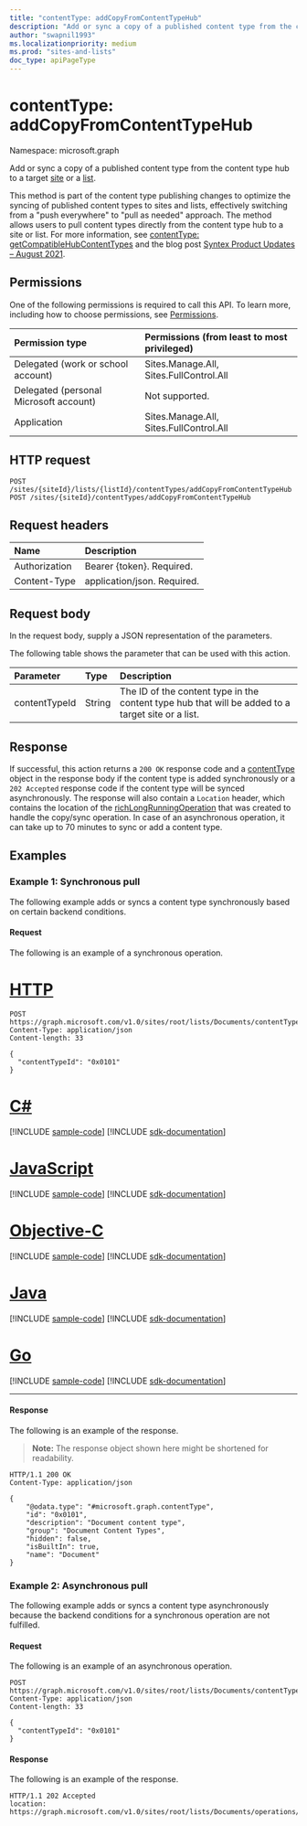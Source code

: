 ```yaml
---
title: "contentType: addCopyFromContentTypeHub"
description: "Add or sync a copy of a published content type from the content type hub to a target site or a list."
author: "swapnil1993"
ms.localizationpriority: medium
ms.prod: "sites-and-lists"
doc_type: apiPageType
---
```


# contentType: addCopyFromContentTypeHub
Namespace: microsoft.graph

Add or sync a copy of a published content type from the content type hub to a target [site](../resources/site.md) or a [list](../resources/list.md).

This method is part of the content type publishing changes to optimize the syncing of published content types to sites and lists, effectively switching from a "push everywhere" to "pull as needed" approach. The method allows users to pull content types directly from the content type hub to a site or list. For more information, see [contentType: getCompatibleHubContentTypes](contenttype-getcompatiblehubcontenttypes.md) and the blog post [Syntex Product Updates – August 2021](https://techcommunity.microsoft.com/t5/sharepoint-syntex-blog/syntex-product-updates-august-2021/ba-p/2606438).

## Permissions
One of the following permissions is required to call this API. To learn more, including how to choose permissions, see [Permissions](/graph/permissions-reference).

|Permission type|Permissions (from least to most privileged)|
|:---|:---|
|Delegated (work or school account) | Sites.Manage.All, Sites.FullControl.All |
|Delegated (personal Microsoft account) | Not supported.    |
|Application | Sites.Manage.All, Sites.FullControl.All |


## HTTP request

<!-- {
  "blockType": "ignored"
}
-->
``` http
POST /sites/{siteId}/lists/{listId}/contentTypes/addCopyFromContentTypeHub
POST /sites/{siteId}/contentTypes/addCopyFromContentTypeHub
```

## Request headers
|Name|Description|
|:---|:---|
|Authorization|Bearer {token}. Required.|
|Content-Type|application/json. Required.|

## Request body
In the request body, supply a JSON representation of the parameters.

The following table shows the parameter that can be used with this action.

|Parameter|Type|Description|
|:---|:---|:---|
|contentTypeId|String| The ID of the content type in the content type hub that will be added to a target site or a list.|



## Response

If successful, this action returns a `200 OK` response code and a [contentType](../resources/contenttype.md) object in the response body if the content type is added synchronously or a `202 Accepted` response code if the content type will be synced asynchronously. The response will also contain a `Location` header, which contains the location of the [richLongRunningOperation](../resources/richlongrunningoperation.md) that was created to handle the copy/sync operation. In case of an asynchronous operation, it can take up to 70 minutes to sync or add a content type.

## Examples

### Example 1: Synchronous pull

The following example adds or syncs a content type synchronously based on certain backend conditions.

#### Request

The following is an example of a synchronous operation.


# [HTTP](#tab/http)
<!-- {
  "blockType": "request",
  "name": "contenttype_addcopyfromcontenttypehub"
}
-->
``` http
POST https://graph.microsoft.com/v1.0/sites/root/lists/Documents/contentTypes/addCopyFromContentTypeHub
Content-Type: application/json
Content-length: 33

{
  "contentTypeId": "0x0101"
}
```
# [C#](#tab/csharp)
[!INCLUDE [sample-code](../includes/snippets/csharp/contenttype-addcopyfromcontenttypehub-csharp-snippets.md)]
[!INCLUDE [sdk-documentation](../includes/snippets/snippets-sdk-documentation-link.md)]

# [JavaScript](#tab/javascript)
[!INCLUDE [sample-code](../includes/snippets/javascript/contenttype-addcopyfromcontenttypehub-javascript-snippets.md)]
[!INCLUDE [sdk-documentation](../includes/snippets/snippets-sdk-documentation-link.md)]

# [Objective-C](#tab/objc)
[!INCLUDE [sample-code](../includes/snippets/objc/contenttype-addcopyfromcontenttypehub-objc-snippets.md)]
[!INCLUDE [sdk-documentation](../includes/snippets/snippets-sdk-documentation-link.md)]

# [Java](#tab/java)
[!INCLUDE [sample-code](../includes/snippets/java/contenttype-addcopyfromcontenttypehub-java-snippets.md)]
[!INCLUDE [sdk-documentation](../includes/snippets/snippets-sdk-documentation-link.md)]

# [Go](#tab/go)
[!INCLUDE [sample-code](../includes/snippets/go/contenttype-addcopyfromcontenttypehub-go-snippets.md)]
[!INCLUDE [sdk-documentation](../includes/snippets/snippets-sdk-documentation-link.md)]

---


#### Response

The following is an example of the response.

>**Note:** The response object shown here might be shortened for readability.
<!-- {
  "blockType": "response",
  "truncated": true,
  "@odata.type": "microsoft.graph.contentType"
}
-->
``` http
HTTP/1.1 200 OK
Content-Type: application/json

{
    "@odata.type": "#microsoft.graph.contentType",
    "id": "0x0101",
    "description": "Document content type",
    "group": "Document Content Types",
    "hidden": false,
    "isBuiltIn": true,
    "name": "Document"
}
```

### Example 2: Asynchronous pull

The following example adds or syncs a content type asynchronously because the backend conditions for a synchronous operation are not fulfilled.

#### Request

The following is an example of an asynchronous operation.

<!-- {
  "blockType": "request",
  "name": "contenttype_addcopyfromcontenttypehub"
}
-->
``` http
POST https://graph.microsoft.com/v1.0/sites/root/lists/Documents/contentTypes/addCopyFromContentTypeHub
Content-Type: application/json
Content-length: 33

{
  "contentTypeId": "0x0101"
}
```


#### Response

The following is an example of the response.

<!-- {
  "blockType": "response"
}
-->
``` http
HTTP/1.1 202 Accepted
location: https://graph.microsoft.com/v1.0/sites/root/lists/Documents/operations/contentTypeCopy,0x0101
```
